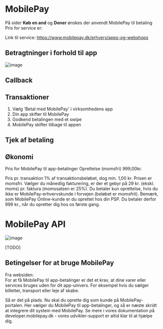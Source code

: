 # MobilePay
På sider <b>Køb en and</b> og <b>Doner</b> ønskes der anvendt MobilePay til betaling
Pris for service er:

Link til service: https://www.mobilepay.dk/erhverv/apps-og-webshops

## Betragtninger i forhold til app
![image](https://user-images.githubusercontent.com/82814155/144023988-abaeecf5-ce41-479c-ac33-7600c95bb837.png)

## Callback

## Transaktioner
1. Vælg 'Betal med MobilePay' i virksomhedens app
2. Din app skifter til MobilePay
3. Godkend betalingen med et swipe
4. MobilePay skifter tilbage til appen


## Tjek af betaling
## Økonomi
Pris for MobilePay til app-betalinger
Oprettelse (momsfri)
999,00kr.

Pris pr. transaktion
1% af transaktionsbeløbet, dog min. 1,00 kr. Prisen er momsfri. Vælger du månedlig fakturering, er der et gebyr på 29 kr. (ekskl. moms) pr. faktura (momssatsen er 25%). 
Du betaler kun oprettelse, hvis du ikke er MobilePay-erhvervskunde i forvejen (beløbet er momsfrit). Bemærk, som MobilePay Online-kunde er du oprettet hos din PSP. Du betaler derfor 999 kr., når du opretter dig hos os første gang.

# MobilePay API
![image](https://user-images.githubusercontent.com/82814155/144024621-28c51516-25b3-4223-9ef6-00de1303d409.png)

[TODO]

## Betingelser for at bruge MobilePay
Fra websiden:<br />
For at få MobilePay til app-betalinger er det et krav, at dine varer eller services bruges uden for dit app-univers. For eksempel hvis du sælger billetter, transport eller leje af skabe.

Så er det på plads. Nu skal du oprette dig som kunde på MobilePay-portalen. Her vælger du MobilePay til app-betalinger, og så er næste skridt at integrere dit system med MobilePay. Se mere i vores dokumentation på developer.mobilepay.dk - vores udvikler-support er altid klar til at hjælpe dig.
